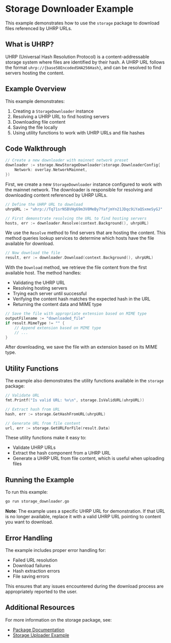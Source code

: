 # Storage Downloader Example

This example demonstrates how to use the `storage` package to download files referenced by UHRP URLs.

## What is UHRP?

UHRP (Universal Hash Resolution Protocol) is a content-addressable storage system where files are identified by their hash. A UHRP URL follows the format `uhrp://{base58EncodedSHA256Hash}`, and can be resolved to find servers hosting the content.

## Example Overview

This example demonstrates:

1. Creating a `StorageDownloader` instance
2. Resolving a UHRP URL to find hosting servers 
3. Downloading file content
4. Saving the file locally
5. Using utility functions to work with UHRP URLs and file hashes

## Code Walkthrough

```go
// Create a new downloader with mainnet network preset
downloader := storage.NewStorageDownloader(storage.DownloaderConfig{
    Network: overlay.NetworkMainnet,
})
```

First, we create a new `StorageDownloader` instance configured to work with the mainnet network. The downloader is responsible for resolving and downloading content referenced by UHRP URLs.

```go
// Define the UHRP URL to download
uhrpURL := "uhrp://Tq71srNSBVHg69m3V8MeBy7YafjmYn21JDqc9iYaQSxmeSyGJ"

// First demonstrate resolving the URL to find hosting servers
hosts, err := downloader.Resolve(context.Background(), uhrpURL)
```

We use the `Resolve` method to find servers that are hosting the content. This method queries lookup services to determine which hosts have the file available for download.

```go
// Now download the file
result, err := downloader.Download(context.Background(), uhrpURL)
```

With the `Download` method, we retrieve the file content from the first available host. The method handles:
- Validating the UHRP URL
- Resolving hosting servers
- Trying each server until successful
- Verifying the content hash matches the expected hash in the URL
- Returning the content data and MIME type

```go
// Save the file with appropriate extension based on MIME type
outputFilename := "downloaded_file"
if result.MimeType != "" {
    // Append extension based on MIME type
    // ...
}
```

After downloading, we save the file with an extension based on its MIME type.

## Utility Functions

The example also demonstrates the utility functions available in the `storage` package:

```go
// Validate URL
fmt.Printf("Is valid URL: %v\n", storage.IsValidURL(uhrpURL))

// Extract hash from URL
hash, err := storage.GetHashFromURL(uhrpURL)

// Generate URL from file content
url, err := storage.GetURLForFile(result.Data)
```

These utility functions make it easy to:
- Validate UHRP URLs
- Extract the hash component from a UHRP URL
- Generate a UHRP URL from file content, which is useful when uploading files

## Running the Example

To run this example:

```bash
go run storage_downloader.go
```

**Note**: The example uses a specific UHRP URL for demonstration. If that URL is no longer available, replace it with a valid UHRP URL pointing to content you want to download.

## Error Handling

The example includes proper error handling for:
- Failed URL resolution
- Download failures
- Hash extraction errors
- File saving errors

This ensures that any issues encountered during the download process are appropriately reported to the user.

## Additional Resources

For more information on the storage package, see:
- [Package Documentation](https://pkg.go.dev/github.com/bsv-blockchain/go-sdk/storage)
- [Storage Uploader Example](../storage_uploader/) 
